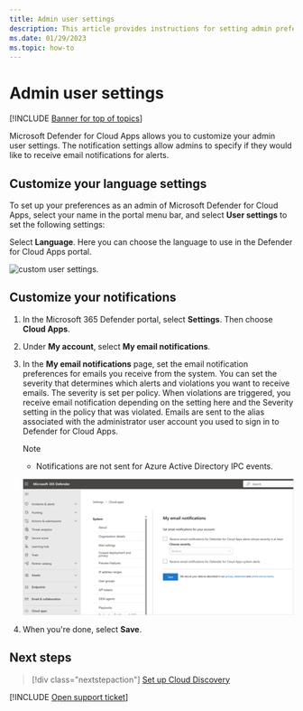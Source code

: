 ```yaml
---
title: Admin user settings
description: This article provides instructions for setting admin preferences in Defender for Cloud Apps.
ms.date: 01/29/2023
ms.topic: how-to
---
```

# Admin user settings

[!INCLUDE [Banner for top of topics](includes/banner.md)]

Microsoft Defender for Cloud Apps allows you to customize your admin user settings. The notification settings allow admins to specify if they would like to receive email notifications for alerts.

## Customize your language settings

To set up your preferences as an admin of Microsoft Defender for Cloud Apps, select your name in the portal menu bar, and select **User settings** to set the following settings:

Select **Language**. Here you can choose the language to use in the Defender for Cloud Apps portal.

  ![custom user settings.](media/custom-language-settings.png)

## Customize your notifications

1. In the Microsoft 365 Defender portal, select **Settings**. Then choose **Cloud Apps**.
1. Under **My account**, select **My email notifications**.

1. In the **My email notifications** page, set the email notification preferences for emails you receive from the system. You can set the severity that determines which alerts and violations you want to receive emails. The severity is set per policy. When violations are triggered, you receive email notification depending on the setting here and the Severity setting in the policy that was violated. Emails are sent to the alias associated with the administrator user account you used to sign in to Defender for Cloud Apps.

    > [!NOTE]
    >
    > - Notifications are not sent for Azure Active Directory IPC events.

    ![notification settings.](media/notification-settings.png)

1. When you're done, select **Save**.

## Next steps

> [!div class="nextstepaction"]
> [Set up Cloud Discovery](set-up-cloud-discovery.md)

[!INCLUDE [Open support ticket](includes/support.md)]
